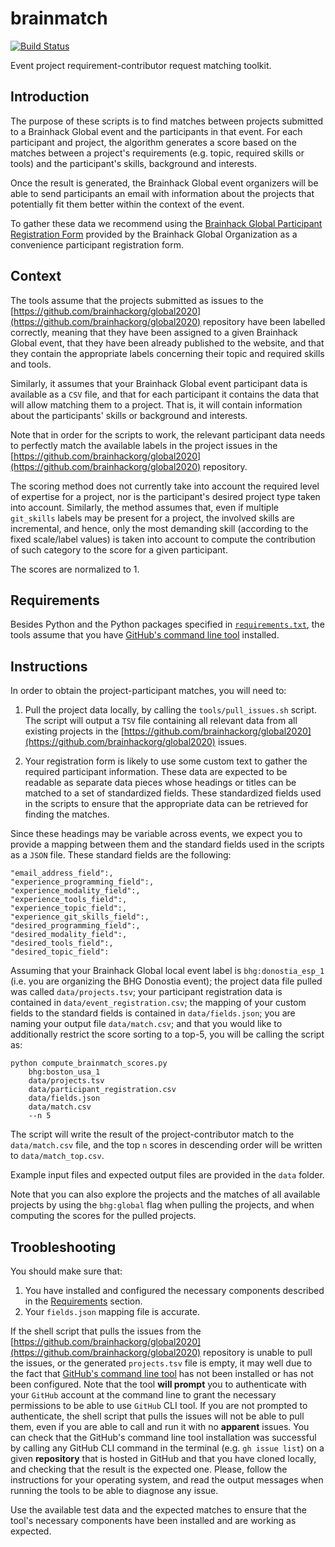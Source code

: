 # brainmatch

[![Build Status](https://github.com/brainhackorg/brainmatch/workflows/test,%20package/badge.svg)](https://github.com/brainhackorg/brainmatch/actions?query=workflow%3A%22test%2C+package%22+branch%3Amain)

Event project requirement-contributor request matching toolkit.

## Introduction

The purpose of these scripts is to find matches between projects submitted to
a Brainhack Global event and the participants in that event. For each
participant and project, the algorithm generates a score based on the matches
between a project's requirements (e.g. topic, required skills or tools) and the
participant's skills, background and interests.

Once the result is generated, the Brainhack Global event organizers will be
able to send participants an email with information about the projects that
potentially fit them better within the context of the event.

To gather these data we recommend using the [Brainhack Global Participant Registration Form](https://github.com/brainhackorg/bhg-event-materials)
provided by the Brainhack Global Organization as a convenience participant
registration form.

## Context

The tools assume that the projects submitted as issues to the [https://github.com/brainhackorg/global2020](https://github.com/brainhackorg/global2020)
repository have been labelled correctly, meaning that they have been assigned
to a given Brainhack Global event, that they have been already published to the
website, and that they contain the appropriate labels concerning their topic
and required skills and tools.

Similarly, it assumes that your Brainhack Global event participant data is
available as a `CSV` file, and that for each participant it contains the data
that will allow matching them to a project. That is, it will contain
information about the participants' skills or background and interests.

Note that in order for the scripts to work, the relevant participant data
needs to perfectly match the available labels in the project issues in the
[https://github.com/brainhackorg/global2020](https://github.com/brainhackorg/global2020) repository.

The scoring method does not currently take into account the required level of
expertise for a project, nor is the participant's desired project type taken
into account. Similarly, the method assumes that, even if multiple  `git_skills`
labels may be present for a project, the involved skills are incremental, and
hence, only the most demanding skill (according to the fixed scale/label values)
is taken into account to compute the contribution of such category to the score
for a given participant.

The scores are normalized to 1.

## Requirements

Besides Python and the Python packages specified in [`requirements.txt`](requirements.txt),
the tools assume that you have [GitHub's command line tool](https://cli.github.com/) installed.

## Instructions

In order to obtain the project-participant matches, you will need to:

1. Pull the project data locally, by calling the `tools/pull_issues.sh` script.
The script will output a `TSV` file containing all relevant data from all
existing projects in the [https://github.com/brainhackorg/global2020](https://github.com/brainhackorg/global2020)
issues.

1. Your registration form is likely to use some custom text to gather the
required participant information. These data are expected to be readable as
separate data pieces whose headings or titles can be matched to a set of
standardized fields. These standardized fields used in the scripts to ensure
that the appropriate data can be retrieved for finding the matches.

Since these headings may be variable across events, we expect you to provide a
mapping between them and the standard fields used in the scripts as a `JSON`
file. These standard fields are the following:

```
"email_address_field":,
"experience_programming_field":,
"experience_modality_field":,
"experience_tools_field":,
"experience_topic_field":,
"experience_git_skills_field":,
"desired_programming_field":,
"desired_modality_field":,
"desired_tools_field":,
"desired_topic_field":
```

Assuming that your Brainhack Global local event label is `bhg:donostia_esp_1`
(i.e. you are organizing the BHG Donostia event); the project data file pulled
was called `data/projects.tsv`; your participant registration data is contained
in `data/event_registration.csv`; the mapping of your custom fields to the
standard fields is contained in `data/fields.json`; you are naming your output
file `data/match.csv`; and that you would like to additionally restrict the
score sorting to a top-5, you will be calling the script as:

```
python compute_brainmatch_scores.py
    bhg:boston_usa_1
    data/projects.tsv
    data/participant_registration.csv
    data/fields.json
    data/match.csv
    --n 5
```

The script will write the result of the project-contributor match to the
`data/match.csv` file, and the top `n` scores in descending order will be
written to `data/match_top.csv`.

Example input files and expected output files are provided in the `data`
folder.

Note that you can also explore the projects and the matches of all available
projects by using the `bhg:global` flag when pulling the projects, and when
computing the scores for the pulled projects.

## Troobleshooting

You should make sure that:
1. You have installed and configured the necessary components described in the
[Requirements](#Requirements) section.
1. Your `fields.json` mapping file is accurate.

If the shell script that pulls the issues from the [https://github.com/brainhackorg/global2020](https://github.com/brainhackorg/global2020)
repository is unable to pull the issues, or the generated `projects.tsv` file is
empty, it may well due to the fact that [GitHub's command line tool](https://cli.github.com/)
has not been installed or has not been configured. Note that the tool **will
prompt** you to authenticate with your `GitHub` account at the command line to
grant the necessary permissions to be able to use `GitHub` CLI tool. If you are
not prompted to authenticate, the shell script that pulls the issues will not be
able to pull them, even if you are able to call and run it with no **apparent**
issues. You can check that the GitHub's command line tool installation was
successful by calling any GitHub CLI command in the terminal (e.g.
`gh issue list`) on a given **repository** that is hosted in GitHub and that you
have cloned locally, and checking that the result is the expected one. Please,
follow the instructions for your operating system, and read the output messages
when running the tools to be able to diagnose any issue.

Use the available test data and the expected matches to ensure that the tool's
necessary components have been installed and are working as expected.
